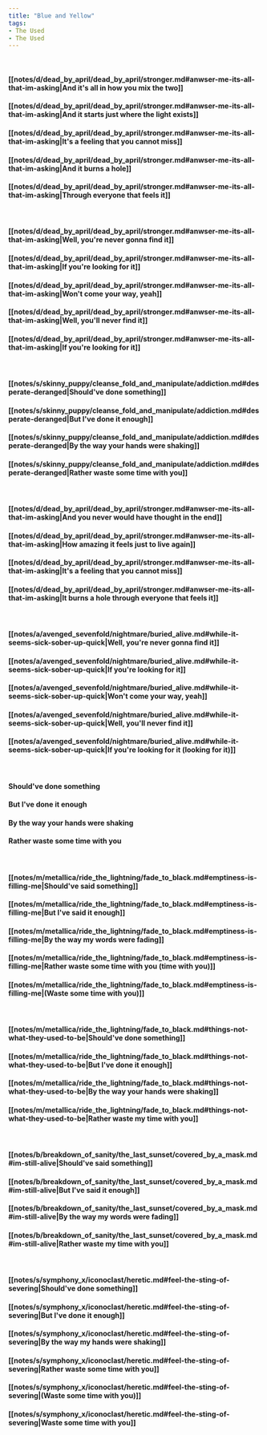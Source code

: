 ```yaml
---
title: "Blue and Yellow"
tags:
- The Used
- The Used
---
```

&nbsp;
#### [[notes/d/dead_by_april/dead_by_april/stronger.md#anwser-me-its-all-that-im-asking|And it's all in how you mix the two]]
#### [[notes/d/dead_by_april/dead_by_april/stronger.md#anwser-me-its-all-that-im-asking|And it starts just where the light exists]]
#### [[notes/d/dead_by_april/dead_by_april/stronger.md#anwser-me-its-all-that-im-asking|It's a feeling that you cannot miss]]
#### [[notes/d/dead_by_april/dead_by_april/stronger.md#anwser-me-its-all-that-im-asking|And it burns a hole]]
#### [[notes/d/dead_by_april/dead_by_april/stronger.md#anwser-me-its-all-that-im-asking|Through everyone that feels it]]
&nbsp;
#### [[notes/d/dead_by_april/dead_by_april/stronger.md#anwser-me-its-all-that-im-asking|Well, you're never gonna find it]]
#### [[notes/d/dead_by_april/dead_by_april/stronger.md#anwser-me-its-all-that-im-asking|If you're looking for it]]
#### [[notes/d/dead_by_april/dead_by_april/stronger.md#anwser-me-its-all-that-im-asking|Won't come your way, yeah]]
#### [[notes/d/dead_by_april/dead_by_april/stronger.md#anwser-me-its-all-that-im-asking|Well, you'll never find it]]
#### [[notes/d/dead_by_april/dead_by_april/stronger.md#anwser-me-its-all-that-im-asking|If you're looking for it]]
&nbsp;
#### [[notes/s/skinny_puppy/cleanse_fold_and_manipulate/addiction.md#desperate-deranged|Should've done something]]
#### [[notes/s/skinny_puppy/cleanse_fold_and_manipulate/addiction.md#desperate-deranged|But I've done it enough]]
#### [[notes/s/skinny_puppy/cleanse_fold_and_manipulate/addiction.md#desperate-deranged|By the way your hands were shaking]]
#### [[notes/s/skinny_puppy/cleanse_fold_and_manipulate/addiction.md#desperate-deranged|Rather waste some time with you]]
&nbsp;
#### [[notes/d/dead_by_april/dead_by_april/stronger.md#anwser-me-its-all-that-im-asking|And you never would have thought in the end]]
#### [[notes/d/dead_by_april/dead_by_april/stronger.md#anwser-me-its-all-that-im-asking|How amazing it feels just to live again]]
#### [[notes/d/dead_by_april/dead_by_april/stronger.md#anwser-me-its-all-that-im-asking|It's a feeling that you cannot miss]]
#### [[notes/d/dead_by_april/dead_by_april/stronger.md#anwser-me-its-all-that-im-asking|It burns a hole through everyone that feels it]]
&nbsp;
#### [[notes/a/avenged_sevenfold/nightmare/buried_alive.md#while-it-seems-sick-sober-up-quick|Well, you're never gonna find it]]
#### [[notes/a/avenged_sevenfold/nightmare/buried_alive.md#while-it-seems-sick-sober-up-quick|If you're looking for it]]
#### [[notes/a/avenged_sevenfold/nightmare/buried_alive.md#while-it-seems-sick-sober-up-quick|Won't come your way, yeah]]
#### [[notes/a/avenged_sevenfold/nightmare/buried_alive.md#while-it-seems-sick-sober-up-quick|Well, you'll never find it]]
#### [[notes/a/avenged_sevenfold/nightmare/buried_alive.md#while-it-seems-sick-sober-up-quick|If you're looking for it (looking for it)]]
&nbsp;
#### Should've done something
#### But I've done it enough
#### By the way your hands were shaking
#### Rather waste some time with you
&nbsp;
#### [[notes/m/metallica/ride_the_lightning/fade_to_black.md#emptiness-is-filling-me|Should've said something]]
#### [[notes/m/metallica/ride_the_lightning/fade_to_black.md#emptiness-is-filling-me|But I've said it enough]]
#### [[notes/m/metallica/ride_the_lightning/fade_to_black.md#emptiness-is-filling-me|By the way my words were fading]]
#### [[notes/m/metallica/ride_the_lightning/fade_to_black.md#emptiness-is-filling-me|Rather waste some time with you (time with you)]]
#### [[notes/m/metallica/ride_the_lightning/fade_to_black.md#emptiness-is-filling-me|(Waste some time with you)]]
&nbsp;
#### [[notes/m/metallica/ride_the_lightning/fade_to_black.md#things-not-what-they-used-to-be|Should've done something]]
#### [[notes/m/metallica/ride_the_lightning/fade_to_black.md#things-not-what-they-used-to-be|But I've done it enough]]
#### [[notes/m/metallica/ride_the_lightning/fade_to_black.md#things-not-what-they-used-to-be|By the way your hands were shaking]]
#### [[notes/m/metallica/ride_the_lightning/fade_to_black.md#things-not-what-they-used-to-be|Rather waste my time with you]]
&nbsp;
#### [[notes/b/breakdown_of_sanity/the_last_sunset/covered_by_a_mask.md#im-still-alive|Should've said something]]
#### [[notes/b/breakdown_of_sanity/the_last_sunset/covered_by_a_mask.md#im-still-alive|But I've said it enough]]
#### [[notes/b/breakdown_of_sanity/the_last_sunset/covered_by_a_mask.md#im-still-alive|By the way my words were fading]]
#### [[notes/b/breakdown_of_sanity/the_last_sunset/covered_by_a_mask.md#im-still-alive|Rather waste my time with you]]
&nbsp;
#### [[notes/s/symphony_x/iconoclast/heretic.md#feel-the-sting-of-severing|Should've done something]]
#### [[notes/s/symphony_x/iconoclast/heretic.md#feel-the-sting-of-severing|But I've done it enough]]
#### [[notes/s/symphony_x/iconoclast/heretic.md#feel-the-sting-of-severing|By the way my hands were shaking]]
#### [[notes/s/symphony_x/iconoclast/heretic.md#feel-the-sting-of-severing|Rather waste some time with you]]
#### [[notes/s/symphony_x/iconoclast/heretic.md#feel-the-sting-of-severing|(Waste some time with you)]]
#### [[notes/s/symphony_x/iconoclast/heretic.md#feel-the-sting-of-severing|Waste some time with you]]
